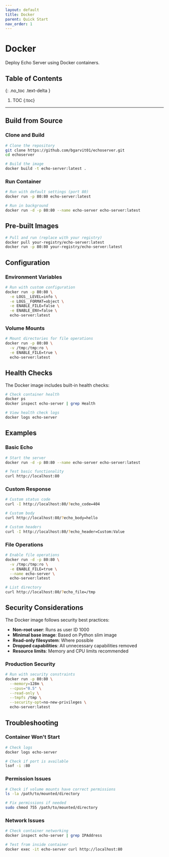 ```yaml
---
layout: default
title: Docker
parent: Quick Start
nav_order: 1
---
```


# Docker

Deploy Echo Server using Docker containers.

## Table of Contents
{: .no_toc .text-delta }

1. TOC
{:toc}

---

## Build from Source

### Clone and Build
```bash
# Clone the repository
git clone https://github.com/bgarvit01/echoserver.git
cd echoserver

# Build the image
docker build -t echo-server:latest .
```

### Run Container
```bash
# Run with default settings (port 80)
docker run -p 80:80 echo-server:latest

# Run in background
docker run -d -p 80:80 --name echo-server echo-server:latest
```

## Pre-built Images

```bash
# Pull and run (replace with your registry)
docker pull your-registry/echo-server:latest
docker run -p 80:80 your-registry/echo-server:latest
```

## Configuration

### Environment Variables
```bash
# Run with custom configuration
docker run -p 80:80 \
  -e LOGS__LEVEL=info \
  -e LOGS__FORMAT=object \
  -e ENABLE_FILE=false \
  -e ENABLE_ENV=false \
  echo-server:latest
```

### Volume Mounts
```bash
# Mount directories for file operations
docker run -p 80:80 \
  -v /tmp:/tmp:ro \
  -e ENABLE_FILE=true \
  echo-server:latest
```

## Health Checks

The Docker image includes built-in health checks:

```bash
# Check container health
docker ps
docker inspect echo-server | grep Health

# View health check logs
docker logs echo-server
```

## Examples

### Basic Echo
```bash
# Start the server
docker run -d -p 80:80 --name echo-server echo-server:latest

# Test basic functionality
curl http://localhost:80
```

### Custom Response
```bash
# Custom status code
curl -I http://localhost:80/?echo_code=404

# Custom body
curl http://localhost:80/?echo_body=hello

# Custom headers
curl -I http://localhost:80/?echo_header=Custom:Value
```

### File Operations
```bash
# Enable file operations
docker run -d -p 80:80 \
  -v /tmp:/tmp:ro \
  -e ENABLE_FILE=true \
  --name echo-server \
  echo-server:latest

# List directory
curl http://localhost:80/?echo_file=/tmp
```

## Security Considerations

The Docker image follows security best practices:

- **Non-root user**: Runs as user ID 1000
- **Minimal base image**: Based on Python slim image
- **Read-only filesystem**: Where possible
- **Dropped capabilities**: All unnecessary capabilities removed
- **Resource limits**: Memory and CPU limits recommended

### Production Security
```bash
# Run with security constraints
docker run -p 80:80 \
  --memory=128m \
  --cpus="0.5" \
  --read-only \
  --tmpfs /tmp \
  --security-opt=no-new-privileges \
  echo-server:latest
```

## Troubleshooting

### Container Won't Start
```bash
# Check logs
docker logs echo-server

# Check if port is available
lsof -i :80
```

### Permission Issues
```bash
# Check if volume mounts have correct permissions
ls -la /path/to/mounted/directory

# Fix permissions if needed
sudo chmod 755 /path/to/mounted/directory
```

### Network Issues
```bash
# Check container networking
docker inspect echo-server | grep IPAddress

# Test from inside container
docker exec -it echo-server curl http://localhost:80
```
